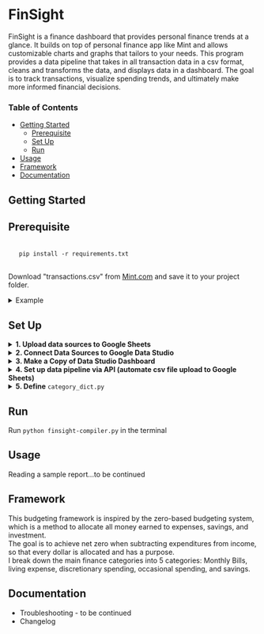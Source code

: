 # FinSight

FinSight is a finance dashboard that provides personal finance trends at a glance. It builds on top of personal finance app like Mint and allows customizable charts and graphs that tailors to your needs.
This program provides a data pipeline that takes in all transaction data in a csv format, cleans and transforms the data, and displays data in a dashboard. The goal is to track transactions, visualize spending trends, and ultimately make more informed financial decisions.

### Table of Contents
   * [Getting Started](#getting-started)
      * [Prerequisite](#prerequisite)
      * [Set Up](#set-up)
      * [Run](#run)
   * [Usage](#usage)
   * [Framework](#framework)
   * [Documentation](#documentation)
      


## Getting Started <a name="getting-started"></a>

## Prerequisite <a name="prerequisite"></a>
   <pre><code>
   pip install -r requirements.txt
   </code></pre>
   
  Download "transactions.csv" from [Mint.com](https://mint.intuit.com/) and save it to your project folder.
  <details><summary>Example</summary>
  
  ![export transactions.csv](/images/export_transactions.PNG)
  </details>
  
## Set Up <a name="set-up"></a>
<details>
  <summary><b>1. Upload data sources to Google Sheets</b></summary>
   Go to Google Sheets Home > Click the file icon on the top-right corner > Click the Upload tab and drag csv file to the upload section > Upload all (4) csv files  
   
   Your Google Sheet Home should look something like this:  
   ![gsheets](images/gsheets_files.PNG)
</details>

<details>
  <summary><b>2. Connect Data Sources to Google Data Studio</b></summary>
  Go to Google Data Studio > Click create on the top-left corner > Click Google Sheets > Select the Spreadsheet that you just uploaded > Click Connect  
  
  Do this (4) times for each of the spreadsheet.  
  
  Your Data Studio Data sources should look something like this:  
  ![gstudio](images/gstudio_files.PNG)  
  >Note: please make sure the name of the data sources are exactly identical as shown here. If it isn't, you can rename it
</details>
 
<details>
  <summary><b>3. Make a Copy of Data Studio Dashboard</b></summary>
  Use the provided dashboard link > Click on the three-vertical-dot icon on the top-right corner > Click "Make a Copy" > Under New 
  Data Source > Select the (4) Data Sources that were connected > Click "Copy Report"  
  
  The pop-up window for "Copy this Report" should look something like this:
  ![gstudio](images/gstudio_copy_report.PNG)  
  >Note: Google Data Studio is still in its infancy, and some of the functionality can be a bit finicky. You may have to play around with the dashboard objects to get the configuration to work
</details>
  
<details>
  <summary><b>4. Set up data pipeline via API (automate csv file upload to Google Sheets)</b></summary>
  To interact with Google Sheets API, you will need to set up authentication on Google Cloud Platform. Since we want to automate the data upload pipeline, we will be accessing the spreadsheet on behalf of a bot.  
  For this, just follow the instructions for <a href="https://docs.gspread.org/en/latest/oauth2.html#enable-api-access-for-a-project">using a service account</a>. This <a href="https://medium.com/craftsmenltd/from-csv-to-google-sheet-using-python-ef097cb014f9">medium article</a> also provides step-by-step instructions for setting up authentication.  
  
  Once service account credential is created, it will automatically create a JSON file that looks like this:  
  <pre><code>
    {
    "type": "service_account",
    "project_id": "api-project-XXX",
    "private_key_id": "2cd … ba4",
    "private_key": "-----BEGIN PRIVATE KEY-----\nNrDyLw … jINQh/9\n-----END PRIVATE KEY-----\n",
    "client_email": "473000000000-yoursisdifferent@developer.gserviceaccount.com",
    "client_id": "473 … hd.apps.googleusercontent.com",
      ...}
  </code></pre>

  Keep in mind:  
  <ul>
    <li>Share spreadsheet access with the client email (from the credentials.json file) with edit permission</li>
    <li>Rename JSON file to <code>service_account.json</code> and store it in the desired path. For windows, it's recommended to store it in <code>%APPDATA%\gspread\service_account.json</code></li>
    <li>Update <code>finsight-compiler.py</code> to reference where the <code>service_account.json</code> is stored</li>
  </ul>
  <pre><code>
    credentials = ServiceAccountCredentials.from_json_keyfile_name('service_account.json',scope) # update JSON file path
  </code></pre>
</details>

<details>
  <summary><b>5. Define</b> <code>category_dict.py</code></summary>
  <code>category_dict.py</code> defines a dictionary of key (subcategory) to value (category) pairs. For example:
  <pre><code>
  category_dict = {
    'Groceries':'Living Expense',
    'Transportation':'Living Expense',
    'Internet':'Monthly Bills',
    'Utilities':'Monthly Bills',
    'Rent':'Monthly Bills',
    'Investment - Source 1': 'Savings',
    'Investment - Source 2': 'Savings',
    'Paycheck - Source 1': 'Income',
    'Paycheck - Source 2': 'Income',
    'Restaurants':'Discretionary Spending',
    'Vacation': 'Occasional Expense'
}
  </code></pre>
</details>

## Run <a name="run"></a>
  Run ```python finsight-compiler.py``` in the terminal
  
## Usage <a name="usage"></a>

  Reading a sample report...to be continued
    
## Framework <a name="framework"></a>
  This budgeting framework is inspired by the zero-based budgeting system, which is a method to allocate all money earned to expenses, savings, and investment.  
  The goal is to achieve net zero when subtracting expenditures from income, so that every dollar is allocated and has a purpose.  
  I break down the main finance categories into 5 categories: Monthly Bills, living expense, discretionary spending, occasional spending, and savings.    

## Documentation <a name="documentation"></a>

  - Troubleshooting - to be continued
  - Changelog





